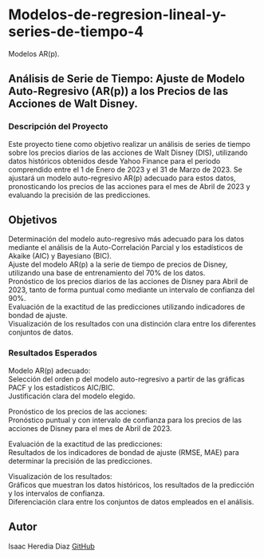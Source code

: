 # Modelos-de-regresion-lineal-y-series-de-tiempo-4
Modelos AR(p).

## Análisis de Serie de Tiempo: Ajuste de Modelo Auto-Regresivo (AR(p)) a los Precios de las Acciones de Walt Disney.

### Descripción del Proyecto
Este proyecto tiene como objetivo realizar un análisis de series de tiempo sobre los precios diarios de las acciones de Walt Disney (DIS), utilizando datos históricos obtenidos desde Yahoo Finance para el periodo comprendido entre el 1 de Enero de 2023 y el 31 de Marzo de 2023. 
Se ajustará un modelo auto-regresivo AR(p) adecuado para estos datos, pronosticando los precios de las acciones para el mes de Abril de 2023 y evaluando la precisión de las predicciones.

## Objetivos
Determinación del modelo auto-regresivo más adecuado para los datos mediante el análisis de la Auto-Correlación Parcial y los estadísticos de Akaike (AIC) y Bayesiano (BIC).            
Ajuste del modelo AR(p) a la serie de tiempo de precios de Disney, utilizando una base de entrenamiento del 70% de los datos.                                                      
Pronóstico de los precios diarios de las acciones de Disney para Abril de 2023, tanto de forma puntual como mediante un intervalo de confianza del 90%.                                 
Evaluación de la exactitud de las predicciones utilizando indicadores de bondad de ajuste.                                                                           
Visualización de los resultados con una distinción clara entre los diferentes conjuntos de datos.                                                                                         

### Resultados Esperados
Modelo AR(p) adecuado:                                                                                                                                     
Selección del orden p del modelo auto-regresivo a partir de las gráficas PACF y los estadísticos AIC/BIC.                                                            
Justificación clara del modelo elegido.                                                                         

Pronóstico de los precios de las acciones:                                                                                                                                                 
Pronóstico puntual y con intervalo de confianza para los precios de las acciones de Disney para el mes de Abril de 2023.                                                 

Evaluación de la exactitud de las predicciones:                                                                                                                                            
Resultados de los indicadores de bondad de ajuste (RMSE, MAE) para determinar la precisión de las predicciones.                                                                   

Visualización de los resultados:                                                                                                                                       
Gráficos que muestran los datos históricos, los resultados de la predicción y los intervalos de confianza.                                                                          
Diferenciación clara entre los conjuntos de datos empleados en el análisis.                                                                                  

## Autor
Isaac Heredia Diaz
[GitHub](https://github.com/IsaacHD86)
